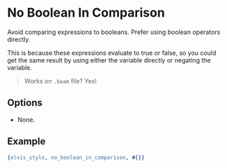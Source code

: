 # No Boolean In Comparison

Avoid comparing expressions to booleans. Prefer using boolean operators directly.

This is because these expressions evaluate to true or false,
so you could get the same result by using either the variable
directly or negating the variable.

> Works on `.beam` file? Yes!

## Options

- None.

## Example

```erlang
{elvis_style, no_boolean_in_comparison, #{}}
```

